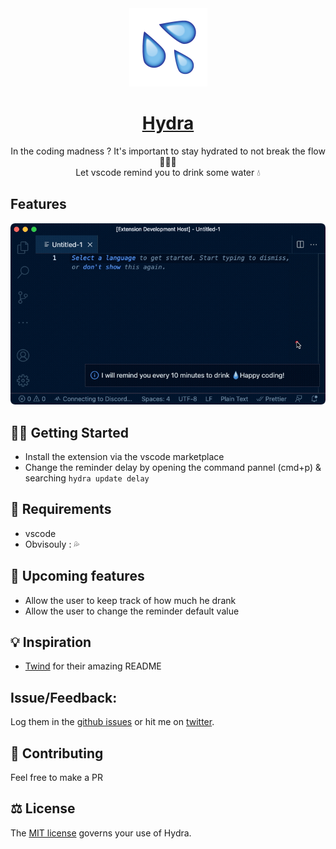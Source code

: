 <div align="center">

<img src="./images/logo.png" height="125" width="125" />
<a href="#" align="center"><h1>Hydra</h1></a>

<p align="center">
In the coding madness ? It's important to stay hydrated to not break the flow 👩‍💻🔥
<br/>Let vscode remind you to drink some water 💧
</p>

</div>

## Features

<img src="./images/demo.gif" />

## 🤟🏻 Getting Started

- Install the extension via the vscode marketplace
- Change the reminder delay by opening the command pannel (cmd+p) & searching `hydra update delay`

## 📙 Requirements

- vscode
- Obvisouly : 💦

## 🚀 Upcoming features

- Allow the user to keep track of how much he drank
- Allow the user to change the reminder default value

## 💡 Inspiration

- [Twind](https://github.com/tw-in-js/twind) for their amazing README

## Issue/Feedback:

Log them in the [github issues](https://github.com/BenjaminRochez/vscode-hydra/issues) or hit me on [twitter](https://twitter.com/benjaminrochez).

## 🤝 Contributing

Feel free to make a PR

## ⚖️ License

The [MIT license](https://github.com/tw-in-js/twind/blob/main/LICENSE) governs your use of Hydra.
